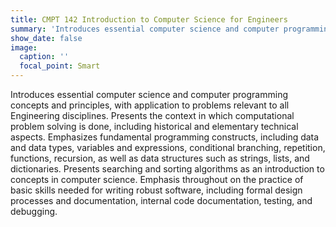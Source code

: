 ```yaml
---
title: CMPT 142 Introduction to Computer Science for Engineers
summary: 'Introduces essential computer science and computer programming concepts and principles, with application to problems relevant to all Engineering disciplines. Presents the context in which computational problem solving is done, including historical and elementary technical aspects. Emphasizes fundamental programming constructs, including data and data types, variables and expressions, conditional branching, repetition, functions, recursion, as well as data structures such as strings, lists, and dictionaries. Presents searching and sorting algorithms as an introduction to concepts in computer science. Emphasis throughout on the practice of basic skills needed for writing robust software, including formal design processes and documentation, internal code documentation, testing, and debugging.'
show_date: false
image:
  caption: ''
  focal_point: Smart
---
```

Introduces essential computer science and computer programming concepts and principles, with application to problems relevant to all Engineering disciplines. Presents the context in which computational problem solving is done, including historical and elementary technical aspects. Emphasizes fundamental programming constructs, including data and data types, variables and expressions, conditional branching, repetition, functions, recursion, as well as data structures such as strings, lists, and dictionaries. Presents searching and sorting algorithms as an introduction to concepts in computer science. Emphasis throughout on the practice of basic skills needed for writing robust software, including formal design processes and documentation, internal code documentation, testing, and debugging.